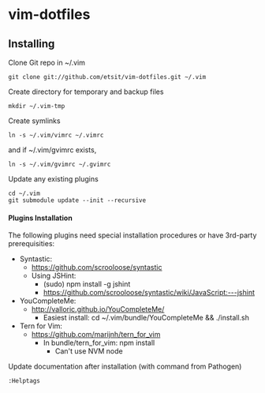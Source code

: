 vim-dotfiles
============

Installing
----------

Clone Git repo in ~/.vim
```
git clone git://github.com/etsit/vim-dotfiles.git ~/.vim
```

Create directory for temporary and backup files
```
mkdir ~/.vim-tmp
```

Create symlinks
```
ln -s ~/.vim/vimrc ~/.vimrc
```

and if ~/.vim/gvimrc exists,
```
ln -s ~/.vim/gvimrc ~/.gvimrc
```

Update any existing plugins
```
cd ~/.vim
git submodule update --init --recursive
```


#### Plugins Installation 

The following plugins need special installation procedures
or have 3rd-party prerequisities:
- Syntastic: 
    - https://github.com/scrooloose/syntastic
    - Using JSHint:
        - (sudo) npm install -g jshint
        - https://github.com/scrooloose/syntastic/wiki/JavaScript:---jshint
- YouCompleteMe: 
    - http://valloric.github.io/YouCompleteMe/
        - Easiest install: cd ~/.vim/bundle/YouCompleteMe && ./install.sh
- Tern for Vim: 
    - https://github.com/marijnh/tern_for_vim
        - In bundle/tern_for_vim: npm install
          - Can't use NVM node

Update documentation after installation (with command from Pathogen)
```
:Helptags
```

